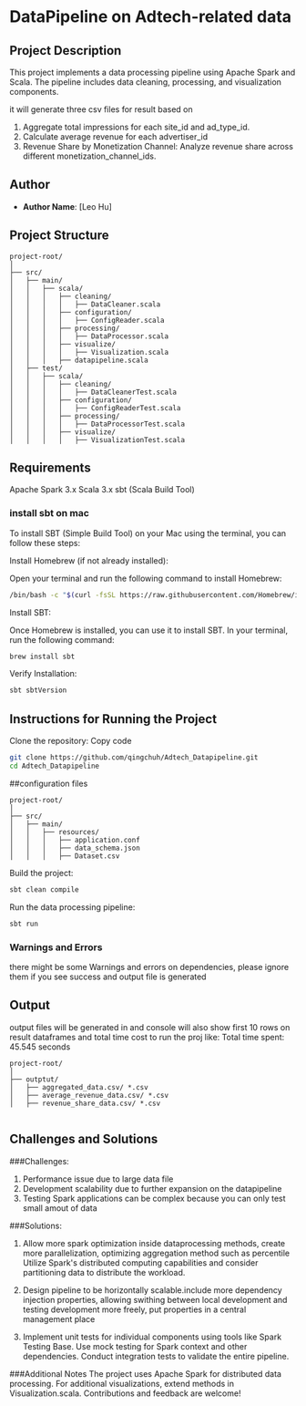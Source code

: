 # DataPipeline on Adtech-related data


## Project Description

This project implements a data processing 
pipeline using Apache Spark and Scala. The pipeline includes data cleaning, 
processing, and visualization components.

it will generate three csv files for result based on 

1. Aggregate total impressions for each site_id and ad_type_id.
2. Calculate average revenue for each advertiser_id
3. Revenue Share by Monetization Channel: Analyze revenue share across different monetization_channel_ids.

## Author

- **Author Name**: [Leo Hu]


## Project Structure

```plaintext
project-root/
│
├── src/
│   ├── main/
│   │   ├── scala/
│   │   │   ├── cleaning/
│   │   │   │   ├── DataCleaner.scala
│   │   │   ├── configuration/
│   │   │   │   ├── ConfigReader.scala
│   │   │   ├── processing/
│   │   │   │   ├── DataProcessor.scala
│   │   │   ├── visualize/
│   │   │   │   ├── Visualization.scala
│   │   │   ├── datapipeline.scala
│   ├── test/
│   │   ├── scala/
│   │   │   ├── cleaning/
│   │   │   │   ├── DataCleanerTest.scala
│   │   │   ├── configuration/
│   │   │   │   ├── ConfigReaderTest.scala
│   │   │   ├── processing/
│   │   │   │   ├── DataProcessorTest.scala
│   │   │   ├── visualize/
│   │   │   │   ├── VisualizationTest.scala

```
## Requirements
Apache Spark 3.x
Scala 3.x
sbt (Scala Build Tool)

### install sbt on mac
To install SBT (Simple Build Tool) on your Mac using the terminal, you can follow these steps:

Install Homebrew (if not already installed):

Open your terminal and run the following command to install Homebrew:

```bash
/bin/bash -c "$(curl -fsSL https://raw.githubusercontent.com/Homebrew/install/HEAD/install.sh)"
```
Install SBT:

Once Homebrew is installed, you can use it to install SBT. In your terminal, run the following command:

```bash
brew install sbt
```
Verify Installation:
```bash
sbt sbtVersion
```

## Instructions for Running the Project
Clone the repository:
Copy code
```bash
git clone https://github.com/qingchuh/Adtech_Datapipeline.git
cd Adtech_Datapipeline
```


##configuration files
```plaintext
project-root/
│
├── src/
│   ├── main/
│   │   ├── resources/
│   │   │   ├── application.conf
│   │   │   ├── data_schema.json
│   │   │   ├── Dataset.csv
```

Build the project:

```bash
sbt clean compile
```
Run the data processing pipeline:
```bash
sbt run
```

### Warnings and Errors
there might be some Warnings and errors on dependencies, please ignore them 
if you see success and output file is generated


## Output 
output files will be generated in 
and console will also show first 10 rows on result dataframes
and total time cost to run the proj like:
Total time spent: 45.545 seconds

```plaintext
project-root/
│
├── outptut/
│   ├── aggregated_data.csv/ *.csv
│   ├── average_revenue_data.csv/ *.csv
│   ├── revenue_share_data.csv/ *.csv


```

## Challenges and Solutions

###Challenges: 
1. Performance issue due to large data file
2. Development scalability due to further expansion on the datapipeline
3. Testing Spark applications can be complex because you can only test small amout of data

###Solutions: 
1. Allow more spark optimization inside dataprocessing methods, 
create more parallelization, 
optimizing aggregation method such as percentile
Utilize Spark's distributed computing capabilities 
and consider partitioning data to distribute the workload.

2. Design pipeline to be horizontally scalable.include more 
   dependency injection properties, allowing swithing between local development
   and testing development more freely, put properties in a central management 
   place
   
3. Implement unit tests for individual components using tools like Spark Testing Base. 
   Use mock testing for Spark context and other dependencies. 
   Conduct integration tests to validate the entire pipeline.


###Additional Notes
The project uses Apache Spark for distributed data processing.
For additional visualizations, extend methods in Visualization.scala.
Contributions and feedback are welcome!
